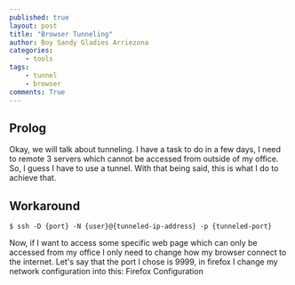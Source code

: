 ```yaml
---
published: true
layout: post
title: "Browser Tunneling"
author: Boy Sandy Gladies Arriezona
categories:
    - tools
tags:
    - tunnel
    - browser
comments: True
---
```


## Prolog

Okay, we will talk about tunneling. I have a task to do in a few days, I need to remote 3 servers which cannot be accessed from outside of my office. So, I guess I have to use a tunnel. With that being said, this is what I do to achieve that.

## Workaround

``` shell
$ ssh -D {port} -N {user}@{tunneled-ip-address} -p {tunneled-port}
```

Now, if I want to access some specific web page which can only be accessed from my office I only need to change how my browser connect to the internet. Let's say that the port I chose is 9999, in firefox I change my network configuration into this:
Firefox Configuration
